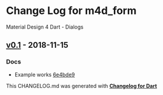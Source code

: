 # Change Log for m4d_form
Material Design 4 Dart - Dialogs

## [v0.1](http://github.com/mikemitterer/m4d_form/compare/v0.1) - 2018-11-15

### Docs
* Example works [6e4bde9](https://github.com/mikemitterer/m4d_form/commit/6e4bde99ee826c4f3bdbc679d577a6e5fd33866d)


This CHANGELOG.md was generated with [**Changelog for Dart**](https://pub.dartlang.org/packages/changelog)
